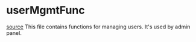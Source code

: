 # userMgmtFunc
[source](../../api/userMgmtFunc.php)
This file contains functions for managing users.
It's used by admin panel.